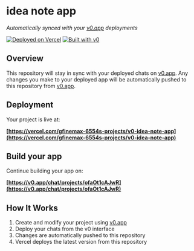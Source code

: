 # idea note app

*Automatically synced with your [v0.app](https://v0.app) deployments*

[![Deployed on Vercel](https://img.shields.io/badge/Deployed%20on-Vercel-black?style=for-the-badge&logo=vercel)](https://vercel.com/gfinemax-6554s-projects/v0-idea-note-app)
[![Built with v0](https://img.shields.io/badge/Built%20with-v0.app-black?style=for-the-badge)](https://v0.app/chat/projects/ofaOt1cAJwR)

## Overview

This repository will stay in sync with your deployed chats on [v0.app](https://v0.app).
Any changes you make to your deployed app will be automatically pushed to this repository from [v0.app](https://v0.app).

## Deployment

Your project is live at:

**[https://vercel.com/gfinemax-6554s-projects/v0-idea-note-app](https://vercel.com/gfinemax-6554s-projects/v0-idea-note-app)**

## Build your app

Continue building your app on:

**[https://v0.app/chat/projects/ofaOt1cAJwR](https://v0.app/chat/projects/ofaOt1cAJwR)**

## How It Works

1. Create and modify your project using [v0.app](https://v0.app)
2. Deploy your chats from the v0 interface
3. Changes are automatically pushed to this repository
4. Vercel deploys the latest version from this repository
